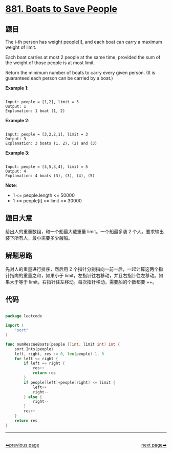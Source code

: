 # [881. Boats to Save People](https://leetcode.com/problems/boats-to-save-people/)

## 题目

The i-th person has weight people[i], and each boat can carry a maximum weight of limit.

Each boat carries at most 2 people at the same time, provided the sum of the weight of those people is at most limit.

Return the minimum number of boats to carry every given person.  (It is guaranteed each person can be carried by a boat.)


**Example 1**:

```

Input: people = [1,2], limit = 3
Output: 1
Explanation: 1 boat (1, 2)

```


**Example 2**:

```

Input: people = [3,2,2,1], limit = 3
Output: 3
Explanation: 3 boats (1, 2), (2) and (3)

```


**Example 3**:

```

Input: people = [3,5,3,4], limit = 5
Output: 4
Explanation: 4 boats (3), (3), (4), (5)

```

**Note**:

- 1 <= people.length <= 50000
- 1 <= people[i] <= limit <= 30000


## 题目大意

给出人的重量数组，和一个船最大载重量 limit。一个船最多装 2 个人。要求输出装下所有人，最小需要多少艘船。

## 解题思路

先对人的重量进行排序，然后用 2 个指针分别指向一前一后，一起计算这两个指针指向的重量之和，如果小于 limit，左指针往右移动，并且右指针往左移动。如果大于等于 limit，右指针往左移动。每次指针移动，需要船的个数都要 ++。




## 代码

```go

package leetcode

import (
	"sort"
)

func numRescueBoats(people []int, limit int) int {
	sort.Ints(people)
	left, right, res := 0, len(people)-1, 0
	for left <= right {
		if left == right {
			res++
			return res
		}
		if people[left]+people[right] <= limit {
			left++
			right--
		} else {
			right--
		}
		res++
	}
	return res
}

```



----------------------------------------------
<div style="display: flex;justify-content: space-between;align-items: center;">
<p><a href="https://books.halfrost.com/leetcode/ChapterFour/0800~0899/0880.Decoded-String-at-Index/">⬅️previous page</a></p>
<p><a href="https://books.halfrost.com/leetcode/ChapterFour/0800~0899/0884.Uncommon-Words-from-Two-Sentences/">next page➡️</a></p>
</div>

